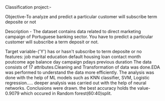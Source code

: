 Classification project:-

Objective-To analyze and predict a particular customer will subscribe term deposite or not

Description - The dataset contains data related to direct marketing campaign of Portuguese banking sector. You have to predict a particular customer will subscribe a term deposit or not.

Target variable-('Y') has or hasn't subscribe to term deposite or no
features:
job
marital 
education 
default
housing 
loan 
contact 
month 
poutcome 
age 
balance 
day 
campaign
pdays 
previous 
duration 
The data consists of 17 attributes.Cleaning and Transformation of data was done.EDA was performed to understand the data more efficiently. The analysis was done with the help of ML models such as KNN classifier, SVM, Logistic regression..... deeper analysis was carried out with the help of neural networks. Conclusions were drawn. the best accuracy holds the value-0.9079 which occured in Random forest(60:40)split. 
